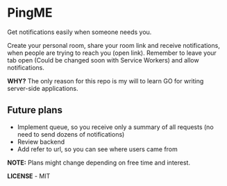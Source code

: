 # PingME

Get notifications easily when someone needs you.

Create your personal room, share your room link and receive notifications, when people are trying to reach you (open link). Remember to leave your tab open (Could be changed soon with Service Workers) and allow notifications.

**WHY?** The only reason for this repo is my will to learn GO for writing server-side applications.

## Future plans

* Implement queue, so you receive only a summary of all requests (no need to send dozens of notifications)
* Review backend
* Add refer to url, so you can see where users came from

**NOTE:** Plans might change depending on free time and interest.


**LICENSE** - MIT
